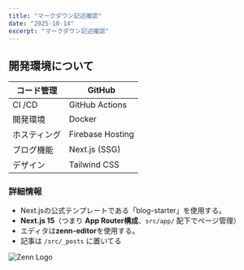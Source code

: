 ```yaml
---
title: "マークダウン記述確認"
date: "2025-10-14"
excerpt: "マークダウン記述確認"
---
```


## 開発環境について

| コード管理 | GitHub |
| --- | --- |
| CI /CD | GitHub Actions |
| 開発環境 | Docker |
| ホスティング | Firebase Hosting |
| ブログ機能 | Next.js (SSG) |
| デザイン | Tailwind CSS |

### 詳細情報

- Next.jsの公式テンプレートである「blog-starter」を使用する。
- **Next.js 15**（つまり **App Router構成**、`src/app/` 配下でページ管理）
- エディタは**zenn-editor**を使用する。
- 記事は `/src/_posts` に置いてる

![Zenn Logo](/assets/blog/a2fc0d9f8a.jpeg)